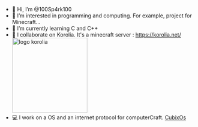 - 👋 Hi, I’m @100Sp4rk100
- 👀 I’m interested in programming and computing. For example, project for Minecraft...
- 🌱 I’m currently learning C and C++
- 💞️ I collaborate on Korolia. It's a minecraft server : https://korolia.net/  
  <img src="https://mc.korolia.net/storage/img/logo2.png" alt="logo korolia" width="200"/>
- 💻 I work on a OS and an internet protocol for computerCraft. [CubixOs](https://github.com/100Sp4rk100/CubixOS-Released)
<!---
100Sp4rk100/100Sp4rk100 is a ✨ special ✨ repository because its `README.md` (this file) appears on your GitHub profile.
You can click the Preview link to take a look at your changes.
--->
